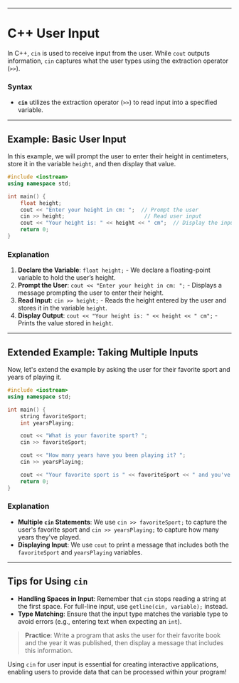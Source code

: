 
---

# C++ User Input

In C++, `cin` is used to receive input from the user. While `cout` outputs information, `cin` captures what the user types using the extraction operator (`>>`).

### Syntax
- **`cin`** utilizes the extraction operator (`>>`) to read input into a specified variable.

---

## Example: Basic User Input

In this example, we will prompt the user to enter their height in centimeters, store it in the variable `height`, and then display that value.

```cpp
#include <iostream>
using namespace std;

int main() {
    float height; 
    cout << "Enter your height in cm: ";  // Prompt the user
    cin >> height;                         // Read user input
    cout << "Your height is: " << height << " cm";  // Display the input value
    return 0;
}
```

### Explanation

1. **Declare the Variable**: `float height;` - We declare a floating-point variable to hold the user’s height.
2. **Prompt the User**: `cout << "Enter your height in cm: ";` - Displays a message prompting the user to enter their height.
3. **Read Input**: `cin >> height;` - Reads the height entered by the user and stores it in the variable `height`.
4. **Display Output**: `cout << "Your height is: " << height << " cm";` - Prints the value stored in `height`.

---

## Extended Example: Taking Multiple Inputs

Now, let's extend the example by asking the user for their favorite sport and years of playing it.

```cpp
#include <iostream>
using namespace std;

int main() {
    string favoriteSport;
    int yearsPlaying;

    cout << "What is your favorite sport? ";
    cin >> favoriteSport;

    cout << "How many years have you been playing it? ";
    cin >> yearsPlaying;

    cout << "Your favorite sport is " << favoriteSport << " and you've been playing for " << yearsPlaying << " years." << endl;
    return 0;
}
```

### Explanation

- **Multiple `cin` Statements**: We use `cin >> favoriteSport;` to capture the user's favorite sport and `cin >> yearsPlaying;` to capture how many years they've played.
- **Displaying Input**: We use `cout` to print a message that includes both the `favoriteSport` and `yearsPlaying` variables.

---

## Tips for Using `cin`

- **Handling Spaces in Input**: Remember that `cin` stops reading a string at the first space. For full-line input, use `getline(cin, variable);` instead.
- **Type Matching**: Ensure that the input type matches the variable type to avoid errors (e.g., entering text when expecting an `int`).

> **Practice**: Write a program that asks the user for their favorite book and the year it was published, then display a message that includes this information.

Using `cin` for user input is essential for creating interactive applications, enabling users to provide data that can be processed within your program!